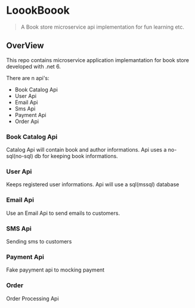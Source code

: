 # LoookBoook
> A Book store microservice api implementation for fun learning etc.

## OverView

This repo contains microservice application implemantation for book store developed with .net 6.

There are n api's:

- Book Catalog Api
- User Api
- Email Api
- Sms Api
- Payment Api
- Order Api

### Book Catalog Api
Catalog Api will contain book and author informations. Api uses a no-sql(no-sql) db for keeping book informations.

### User Api
Keeps registered user informations. Api will use a sql(mssql) database

### Email Api
Use an Email Api to send emails to customers.
### SMS Api
Sending sms to customers 
### Payment Api
Fake payyment api to mocking payment
### Order
Order Processing Api